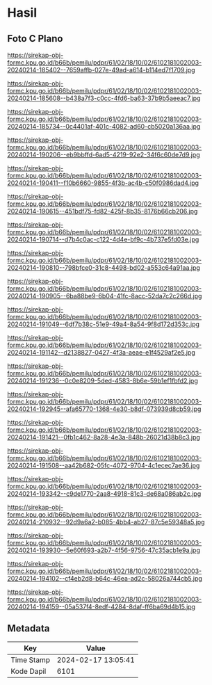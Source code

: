 # Hasil

## Foto C Plano

https://sirekap-obj-formc.kpu.go.id/b66b/pemilu/pdpr/61/02/18/10/02/6102181002003-20240214-185402--7659affb-027e-49ad-a614-b114ed7f1709.jpg

https://sirekap-obj-formc.kpu.go.id/b66b/pemilu/pdpr/61/02/18/10/02/6102181002003-20240214-185608--b438a7f3-c0cc-4fd6-ba63-37b9b5aeeac7.jpg

https://sirekap-obj-formc.kpu.go.id/b66b/pemilu/pdpr/61/02/18/10/02/6102181002003-20240214-185734--0c4401af-401c-4082-ad60-cb5020a136aa.jpg

https://sirekap-obj-formc.kpu.go.id/b66b/pemilu/pdpr/61/02/18/10/02/6102181002003-20240214-190206--eb9bbffd-6ad5-4219-92e2-34f6c60de7d9.jpg

https://sirekap-obj-formc.kpu.go.id/b66b/pemilu/pdpr/61/02/18/10/02/6102181002003-20240214-190411--f10b6660-9855-4f3b-ac4b-c50f0986dad4.jpg

https://sirekap-obj-formc.kpu.go.id/b66b/pemilu/pdpr/61/02/18/10/02/6102181002003-20240214-190615--451bdf75-fd82-425f-8b35-8176b66cb206.jpg

https://sirekap-obj-formc.kpu.go.id/b66b/pemilu/pdpr/61/02/18/10/02/6102181002003-20240214-190714--d7b4c0ac-c122-4d4e-bf9c-4b737e5fd03e.jpg

https://sirekap-obj-formc.kpu.go.id/b66b/pemilu/pdpr/61/02/18/10/02/6102181002003-20240214-190810--798bfce0-31c8-4498-bd02-a553c64a91aa.jpg

https://sirekap-obj-formc.kpu.go.id/b66b/pemilu/pdpr/61/02/18/10/02/6102181002003-20240214-190905--6ba88be9-6b04-41fc-8acc-52da7c2c266d.jpg

https://sirekap-obj-formc.kpu.go.id/b66b/pemilu/pdpr/61/02/18/10/02/6102181002003-20240214-191049--6df7b38c-51e9-49a4-8a54-9f8d172d353c.jpg

https://sirekap-obj-formc.kpu.go.id/b66b/pemilu/pdpr/61/02/18/10/02/6102181002003-20240214-191142--d2138827-0427-4f3a-aeae-e1f4529af2e5.jpg

https://sirekap-obj-formc.kpu.go.id/b66b/pemilu/pdpr/61/02/18/10/02/6102181002003-20240214-191236--0c0e8209-5ded-4583-8b6e-59b1ef1fbfd2.jpg

https://sirekap-obj-formc.kpu.go.id/b66b/pemilu/pdpr/61/02/18/10/02/6102181002003-20240214-192945--afa65770-1368-4e30-b8df-073939d8cb59.jpg

https://sirekap-obj-formc.kpu.go.id/b66b/pemilu/pdpr/61/02/18/10/02/6102181002003-20240214-191421--0fb1c462-8a28-4e3a-848b-26021d38b8c3.jpg

https://sirekap-obj-formc.kpu.go.id/b66b/pemilu/pdpr/61/02/18/10/02/6102181002003-20240214-191508--aa42b682-05fc-4072-9704-4c1ecec7ae36.jpg

https://sirekap-obj-formc.kpu.go.id/b66b/pemilu/pdpr/61/02/18/10/02/6102181002003-20240214-193342--c9de1770-2aa8-4918-81c3-de68a086ab2c.jpg

https://sirekap-obj-formc.kpu.go.id/b66b/pemilu/pdpr/61/02/18/10/02/6102181002003-20240214-210932--92d9a6a2-b085-4bb4-ab27-87c5e59348a5.jpg

https://sirekap-obj-formc.kpu.go.id/b66b/pemilu/pdpr/61/02/18/10/02/6102181002003-20240214-193930--5e60f693-a2b7-4f56-9756-47c35acb1e9a.jpg

https://sirekap-obj-formc.kpu.go.id/b66b/pemilu/pdpr/61/02/18/10/02/6102181002003-20240214-194102--cf4eb2d8-b64c-46ea-ad2c-58026a744cb5.jpg

https://sirekap-obj-formc.kpu.go.id/b66b/pemilu/pdpr/61/02/18/10/02/6102181002003-20240214-194159--05a537f4-8edf-4284-8daf-ff6ba69d4b15.jpg


## Metadata

| Key        | Value               |
| ---------- | ------------------- |
| Time Stamp | 2024-02-17 13:05:41 |
| Kode Dapil | 6101                |



